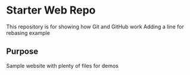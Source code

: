 # Starter Web Repo

This repository is for showing how Git and GitHub work
Adding a line for rebasing example

## Purpose

Sample website with plenty of files for demos
